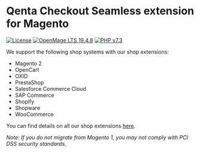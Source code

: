 # Qenta Checkout Seamless extension for Magento

[![License](https://img.shields.io/badge/license-GPLv2-blue.svg)](https://raw.githubusercontent.com/qenta-cee/Magento-WCS/master/LICENSE)
[![OpenMage LTS 19.4.8](https://img.shields.io/badge/OpenMage_LTS-19.4.8-green.svg)](https://www.magento.com/)
[![PHP v7.3](https://img.shields.io/badge/php-v7.3-yellow.svg)](http://www.php.net)

We support the following shop systems with our shop extensions:
* Magento 2
* OpenCart
* OXID
* PrestaShop
* Salesforce Commerce Cloud
* SAP Commerce
* Shopify
* Shopware
* WooCommerce

You can find details on all our shop extensions [here](https://doc.qenta.com/ShopSystems.html).

*Note: If you do not migrate from Magento 1, you may not comply with PCI DSS security standards.*
